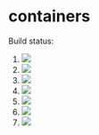 # containers

Build status:

1. [![](https://github.com/ktzchen/containers_katie/workflows/tests-fibonacci/badge.svg)](https://github.com/ktzchen/containers_katie/actions?query=workflow%3Atests-fibonacci)
1. [![](https://github.com/ktzchen/containers_katie/workflows/tests-range/badge.svg)](https://github.com/ktzchen/containers_katie/actions?query=workflow%3Atests-range)
1. [![](https://github.com/ktzchen/containers_katie/workflows/tests-unicode/badge.svg)](https://github.com/ktzchen/containers_katie/actions?query=workflow%3Atests-unicode)
1. [![](https://github.com/ktzchen/containers_katie/workflows/tests-BinaryTree/badge.svg)](https://github.com/ktzchen/containers_katie/actions?query=workflow%3Atests-BinaryTree)
1. [![](https://github.com/ktzchen/containers_katie/workflows/tests-BST/badge.svg)](https://github.com/ktzchen/containers_katie/actions?quefy=workflow%3Atests-BST)
1. [![](https://github.com/ktzchen/containers_katie/workflows/tests-AVLTree/badge.svg)](https://github.com/ktzchen/containers_katie/actions?quefy=workflow%3Atests-AVLTree)
1. [![](https://github.com/ktzchen/containers_katie/workflows/tests-Heap/badge.svg)](https://github.com/ktzchen/containers_katie/actions?quefy=workflow%3Atests-Heap)
